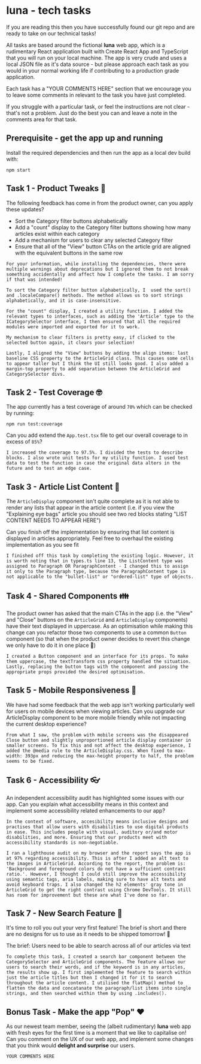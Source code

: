 # luna - tech tasks

If you are reading this then you have successfully found our git repo and are ready to take on our technical tasks!

All tasks are based around the fictional **luna** web app, which is a rudimentary React application built with Create React App and TypeScript that you will run on your local machine. The app is very crude and uses a local JSON file as it's data source - but please approach each task as you would in your normal working life if contributing to a production grade application.

Each task has a "YOUR COMMENTS HERE" section that we encourage you to leave some comments in relevant to the task you have just completed.

If you struggle with a particular task, or feel the instructions are not clear - that's not a problem. Just do the best you can and leave a note in the comments area for that task.

## Prerequisite - get the app up and running

Install the required dependencies and then run the app as a local dev build with:

```
npm start
```

## Task 1 - Product Tweaks 🔧

The following feedback has come in from the product owner, can you apply these updates?

- Sort the Category filter buttons alphabetically
- Add a "count" display to the Category filter buttons showing how many articles exist within each category
- Add a mechanism for users to clear any selected Category filter
- Ensure that all of the "View" button CTAs on the article grid are aligned with the equivalent buttons in the same row

```
For your information, while installing the dependencies, there were multiple warnings about deprecations but I ignored them to not break something accidentally and affect how I complete the tasks. I am sorry if that was intended!

To sort the Category filter button alphabetically, I  used the sort() and .localeCompare() methods. The method allows us to sort strings alphabetically, and it is case-insensitive. 

For the "count" display, I created a utility function. I added the relevant types to interfaces, such as adding the 'Article' type to the ICategorySelector interface, I then ensured that all the required modules were imported and exported for it to work.

My mechanism to clear filters is pretty easy, if clicked to the selected button again, it clears your selection!

Lastly, I aligned the "View" buttons by adding the align items: last baseline CSS property to the ArticleGrid class. This causes some cells to appear taller but I think the UI still looks good. I also added a margin-top property to add separation between the ArticleGrid and CategorySelector divs.
```

## Task 2 - Test Coverage 🤓

The app currently has a test coverage of around `70%` which can be checked by running:

```
npm run test:coverage
```

Can you add extend the `App.test.tsx` file to get our overall coverage to in excess of `85%`?

```
I increased the coverage to 97.5%. I divided the tests to describe blocks. I also wrote unit tests for my utility function. I used test data to test the function in case the original data alters in the future and to test an edge case.
```

## Task 3 - Article List Content 📜

The `ArticleDisplay` component isn't quite complete as it is not able to render any lists that appear in the article content (i.e. if you view the "Explaining eye bags" article you should see two red blocks stating "LIST CONTENT NEEDS TO APPEAR HERE")

Can you finish off the implementation by ensuring that list content is displayed in articles appropriately. Feel free to overhaul the existing implementation as you see fit

```
I finished off this task by completing the existing logic. However, it is worth noting that in types.ts line 13, the ListContent type was assigned to Paragraph OR ParagraphContent - I changed this to assign it only to the Paragraph type, because the ParagraphContent type is not applicable to the "bullet-list" or "ordered-list" type of objects.
```

## Task 4 - Shared Components 👪

The product owner has asked that the main CTAs in the app (i.e. the "View" and "Close" buttons on the `ArticleGrid` and `ArticleDisplay` components) have their text displayed in uppercase. As an optimisation while making this change can you refactor those two components to use a common `Button` component (so that when the product owner decides to revert this change we only have to do it in one place 🤭)

```
I created a Button component and an interface for its props. To make them uppercase, the textTransform css property handled the situation. Lastly, replacing the button tags with the component and passing the appropriate props provided the desired optimisation.
```

## Task 5 - Mobile Responsiveness 📱

We have had some feedback that the web app isn't working particularly well for users on mobile devices when viewing articles. Can you upgrade our ArticleDisplay component to be more mobile friendly while not impacting the current desktop experience?

```
From what I saw, the problem with mobile screens was the disappeared Close button and slightly unproportioned article display container in smaller screens. To fix this and not affect the desktop experience, I added the @media rule to the ArticleDisplay.css. When fixed to max-width: 393px and reducing the max-height property to half, the problem seems to be fixed.
```

## Task 6 - Accessibility 👓

An independent accessibility audit has highlighted some issues with our app. Can you explain what accessibility means in this context and implement some accessibility related enhancements to our app?

```
In the context of software, accesibility means inclusive designs and practises that allow users with disabilities to use digital products in ease. This includes people with visual, auditory or/and motor disabilities, and more. Ensuring that our products meet with accessibility standards is non-negotiable.

I ran a lighthouse audit on my browser and the report says the app is at 97% regarding accessibility. This is after I added an alt text to the images in ArticleGrid. According to the report, the problem is: 'Background and foreground colors do not have a sufficient contrast ratio.'. However, I thought I could still improve the accessibility using semantic tags, aria labels, making sure to have alt texts and avoid keyboard traps. I also changed the h2 elements' gray tone in ArticleGrid to get the right contrast using Chrome DevTools. It still has room for improvement but these are what I've done so far.

```

## Task 7 - New Search Feature 🔎

It's time to roll you out your very first feature! The brief is short and there are no designs for us to use as it needs to be shipped tomorrow! 😬

The brief: Users need to be able to search across all of our articles via text

```
To complete this task, I created a search bar component between the CategorySelector and ArticleGrid components. The feature allows our users to search their words, and if the keyword is in any articles, the results show up. I first implemented the feature to search within just the article titles but then I changed it for it to search throughout the article content. I utilised the flatMap() method to flatten the data and concatanate the paragraph/list items into single strings, and then searched within them by using .includes().
```

## Bonus Task - Make the app "Pop" ❤️

As our newest team member, seeing the (albeit rudimentary) **luna** web app with fresh eyes for the first time is a moment that we like to capitalise on! Can you comment on the UX of our web app, and implement some changes that you think would **delight and surprise** our users.

```
YOUR COMMENTS HERE
```
